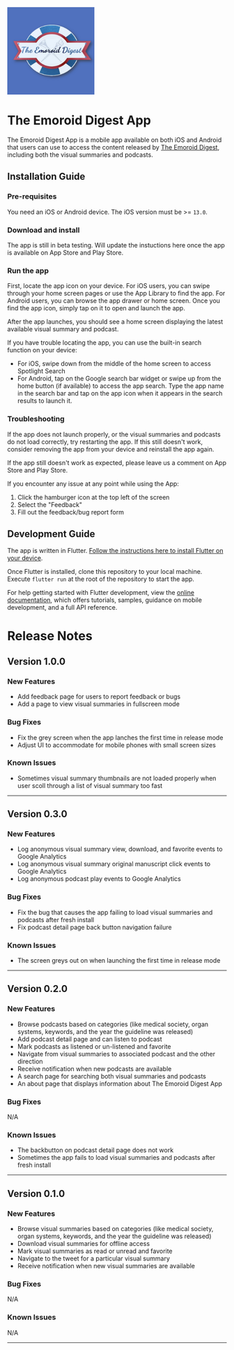 <img src="assets/logo.jpg" width="200">

# The Emoroid Digest App

The Emoroid Digest App is a mobile app available on both iOS and Android that users can use to access the
content released by [The Emoroid Digest](https://med.emory.edu/departments/medicine/divisions/digestive-diseases/education/emoroid-digest.html), including both the visual summaries and podcasts.

## Installation Guide

### Pre-requisites

You need an iOS or Android device. The iOS version must be >= `13.0`.

### Download and install

The app is still in beta testing. Will update the instuctions here once the app is available on App Store and Play Store.

### Run the app

First, locate the app icon on your device. For iOS users, you can swipe through your home screen pages or use the App Library to find the app. For Android users, you can browse the app drawer or home screen. Once you find the app icon, simply tap on it to open and launch the app. 

After the app launches, you should see a home screen displaying the latest available visual summary and podcast.

If you have trouble locating the app, you can use the built-in search function on your device: 
- For iOS, swipe down from the middle of the home screen to access Spotlight Search
- For Android, tap on the Google search bar widget or swipe up from the home button (if available) to access the app search. 
Type the app name in the search bar and tap on the app icon when it appears in the search results to launch it.

### Troubleshooting

If the app does not launch properly, or the visual summaries and podcasts do not load correctly, try restarting the app. If this still doesn't work, consider removing the app from your device and reinstall the app again.

If the app still doesn't work as expected, please leave us a comment on App Store and Play Store.

If you encounter any issue at any point while using the App:
1. Click the hamburger icon at the top left of the screen
2. Select the "Feedback" 
3. Fill out the feedback/bug report form 

## Development Guide

The app is written in Flutter. [Follow the instructions here to install Flutter on your device](https://docs.flutter.dev/get-started/install).


Once Flutter is installed, clone this repository to your local machine. Execute `flutter run` at the root of the repository to start the app.

For help getting started with Flutter development, view the
[online documentation](https://docs.flutter.dev/), which offers tutorials,
samples, guidance on mobile development, and a full API reference.

# Release Notes

## Version 1.0.0
### New Features
* Add feedback page for users to report feedback or bugs
* Add a page to view visual summaries in fullscreen mode

### Bug Fixes
* Fix the grey screen when the app lanches the first time in release mode
* Adjust UI to accommodate for mobile phones with small screen sizes

### Known Issues 
* Sometimes visual summary thumbnails are not loaded properly when user scoll through a list of visual summary too fast

---

## Version 0.3.0
### New Features
* Log anonymous visual summary view, download, and favorite events to Google Analytics
* Log anonymous visual summary original manuscript click events to Google Analytics
* Log anonymous podcast play events to Google Analytics

### Bug Fixes
* Fix the bug that causes the app failing to load visual summaries and podcasts after fresh install
* Fix podcast detail page back button navigation failure

### Known Issues 
* The screen greys out on when launching the first time in release mode

---

## Version 0.2.0
### New Features
* Browse podcasts based on categories (like medical society, organ systems, keywords, and the year the guideline was released)
* Add podcast detail page and can listen to podcast
* Mark podcasts as listened or un-listened and favorite
* Navigate from visual summaries to associated podcast and the other direction
* Receive notification when new podcasts are available
* A search page for searching both visual summaries and podcasts
* An about page that displays information about The Emoroid Digest App

### Bug Fixes
N/A

### Known Issues 
* The backbutton on podcast detail page does not work 
* Sometimes the app fails to load visual summaries and podcasts after fresh install

---

## Version 0.1.0
### New Features
* Browse visual summaries based on categories (like medical society, organ systems, keywords, and the year the guideline was released)
* Download visual summaries for offline access
* Mark visual summaries as read or unread and favorite
* Navigate to the tweet for a particular visual summary
* Receive notification when new visual summaries are available

### Bug Fixes
N/A

### Known Issues 
N/A

---
